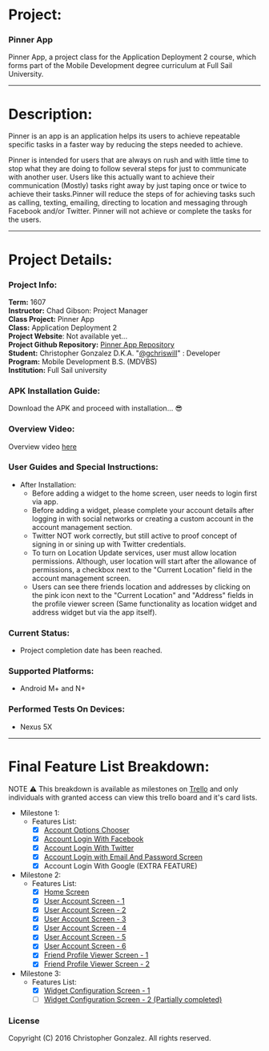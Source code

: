 # Project:

### Pinner App

Pinner App, a project class for the Application Deployment 2 course, which forms part of the Mobile Development degree curriculum at Full Sail University.

---

# Description:

Pinner is an app is an application helps its users to achieve repeatable specific tasks in a faster way by reducing the steps needed to achieve.

Pinner is intended for users that are always on rush and with little time to stop what they are doing to follow several steps for just to communicate with another user. Users like this actually want to achieve their communication (Mostly) tasks right away by just taping once or twice to achieve their tasks.Pinner will reduce the steps of for achieving tasks such as calling, texting, emailing, directing to location and messaging through Facebook and/or Twitter. Pinner will not achieve or complete the tasks for the users.

---

# Project Details:

### Project Info:

**Term:** 1607  
**Instructor:** Chad Gibson: Project Manager  
**Class Project:** Pinner App  
**Class:** Application Deployment 2  
**Project Website**: Not available yet...  
**Project Github Repository:** [Pinner App Repository](https://github.com/gchriswill/1607GonzalezChristopher)  
**Student:** Christopher Gonzalez D.K.A. "[@gchriswill](https://github.com/gchriswill)" : Developer  
**Program:** Mobile Development B.S. (MDVBS)   
**Institution:** Full Sail university



### APK Installation Guide:

Download the APK and proceed with installation... :sunglasses:

### Overview Video:

Overview video [here]()

### User Guides and Special Instructions:

- After Installation:
  - Before adding a widget to the home screen, user needs to login first via app.
  - Before adding a widget, please complete your account details after logging in with social networks or creating a custom account in the account management section.
  - Twitter NOT work correctly, but still active to proof concept of signing in or sining up with Twitter credentials.
  - To turn on Location Update services, user must allow location permissions. Although, user location will start after the allowance of permissions, a checkbox next to the "Current Location" field in the account management screen.
  - Users can see there friends location and addresses by clicking on the pink icon next to the "Current Location" and "Address" fields in the profile viewer screen (Same functionality as location widget and address widget but via the app itself).

### Current Status:

- Project completion date has been reached.

### Supported Platforms:

- Android M+ and N+

### Performed Tests On Devices:

-  Nexus 5X

---

# Final Feature List Breakdown:

NOTE :warning: This breakdown is available as milestones on [Trello](https://trello.com/b/TNqjFSUl/1607christophergonzalez) and only individuals with granted access can view this trello board and it's card lists.

- Milestone 1:
  - Features List:
    - [x] [Account Options Chooser](https://trello.com/c/wcrbQblW)
    - [x] [Account Login With Facebook](https://trello.com/c/689FJzel)
    - [x] [Account Login With Twitter](https://trello.com/c/Ud2A6A5v)
    - [x] [Account Login with Email And Password Screen](https://trello.com/c/j37Fz7BW)
    - [x] Account Login With Google (EXTRA FEATURE)
- Milestone 2:
  - Features List:
    - [x] [Home Screen](https://trello.com/c/6cpN0Akw)
    - [x] [User Account Screen - 1](https://trello.com/c/4ArK99QW)
    - [x] [User Account Screen - 2](https://trello.com/c/dQZsxYJZ)
    - [x] [User Account Screen - 3](https://trello.com/c/vvq846lm)
    - [x] [User Account Screen - 4](https://trello.com/c/x9G6NKmx)
    - [x] [User Account Screen - 5](https://trello.com/c/p8wbmac2)
    - [x] [User Account Screen - 6](https://trello.com/c/MUyLHi8U)
    - [x] [Friend Profile Viewer Screen - 1](https://trello.com/c/ZWIKZHwA)
    - [x] [Friend Profile Viewer Screen - 2](https://trello.com/c/K12SOrtc)
- Milestone 3:
  - Features List:
    - [x] [Widget Configuration Screen - 1](https://trello.com/c/N41M2DpU)
    - [ ] [Widget Configuration Screen - 2 (Partially completed) ](https://trello.com/c/2j9cSeDW)

### License

Copyright (C) 2016 Christopher Gonzalez. All rights reserved.
